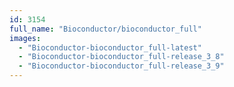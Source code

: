 ```yaml
---
id: 3154
full_name: "Bioconductor/bioconductor_full"
images: 
  - "Bioconductor-bioconductor_full-latest"
  - "Bioconductor-bioconductor_full-release_3_8"
  - "Bioconductor-bioconductor_full-release_3_9"
---
```

